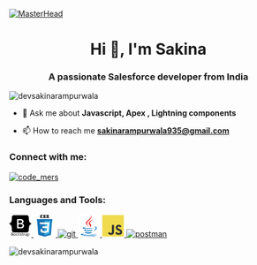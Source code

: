 [![MasterHead](https://distantjob.com/wp-content/uploads/2021/07/Hire-a-Salesforce-Developer.jpg)](https://www.google.com/url?sa=i&url=https%3A%2F%2Fdistantjob.com%2Fblog%2Fhire-salesforce-developer%2F&psig=AOvVaw3aI63hHMjHCqtSIzqVIdbn&ust=1686393559053000&source=images&cd=vfe&ved=0CBEQjRxqFwoTCMDb7-z_tf8CFQAAAAAdAAAAABAE) <h1 align="center">Hi 👋, I'm Sakina</h1>
<h3 align="center">A passionate Salesforce developer from India</h3>

<p align="left"> <img src="https://komarev.com/ghpvc/?username=devsakinarampurwala&label=Profile%20views&color=0e75b6&style=flat" alt="devsakinarampurwala" /> </p>

- 💬 Ask me about **Javascript, Apex , Lightning components**

- 📫 How to reach me **sakinarampurwala935@gmail.com**

<h3 align="left">Connect with me:</h3>
<p align="left">
<a href="https://instagram.com/code_mers" target="blank"><img align="center" src="https://raw.githubusercontent.com/rahuldkjain/github-profile-readme-generator/master/src/images/icons/Social/instagram.svg" alt="code_mers" height="30" width="40" /></a>
</p>

<h3 align="left">Languages and Tools:</h3>
<p align="left"> <a href="https://getbootstrap.com" target="_blank" rel="noreferrer"> <img src="https://raw.githubusercontent.com/devicons/devicon/master/icons/bootstrap/bootstrap-plain-wordmark.svg" alt="bootstrap" width="40" height="40"/> </a> <a href="https://www.w3schools.com/css/" target="_blank" rel="noreferrer"> <img src="https://raw.githubusercontent.com/devicons/devicon/master/icons/css3/css3-original-wordmark.svg" alt="css3" width="40" height="40"/> </a> <a href="https://git-scm.com/" target="_blank" rel="noreferrer"> <img src="https://www.vectorlogo.zone/logos/git-scm/git-scm-icon.svg" alt="git" width="40" height="40"/> </a> <a href="https://www.java.com" target="_blank" rel="noreferrer"> <img src="https://raw.githubusercontent.com/devicons/devicon/master/icons/java/java-original.svg" alt="java" width="40" height="40"/> </a> <a href="https://developer.mozilla.org/en-US/docs/Web/JavaScript" target="_blank" rel="noreferrer"> <img src="https://raw.githubusercontent.com/devicons/devicon/master/icons/javascript/javascript-original.svg" alt="javascript" width="40" height="40"/> </a> <a href="https://postman.com" target="_blank" rel="noreferrer"> <img src="https://www.vectorlogo.zone/logos/getpostman/getpostman-icon.svg" alt="postman" width="40" height="40"/> </a> </p>

<p><img align="center" src="https://github-readme-stats.vercel.app/api/top-langs?username=devsakinarampurwala&show_icons=true&locale=en&layout=compact" alt="devsakinarampurwala" /></p>


<!--
**DevSakinaRampurwala/DevSakinaRampurwala** is a ✨ _special_ ✨ repository because its `README.md` (this file) appears on your GitHub profile.

Here are some ideas to get you started:

- 🔭 I’m currently working on ...
- 🌱 I’m currently learning ...
- 👯 I’m looking to collaborate on ...
- 🤔 I’m looking for help with ...
- 💬 Ask me about ...
- 📫 How to reach me: ...
- 😄 Pronouns: ...
- ⚡ Fun fact: ...
-->

